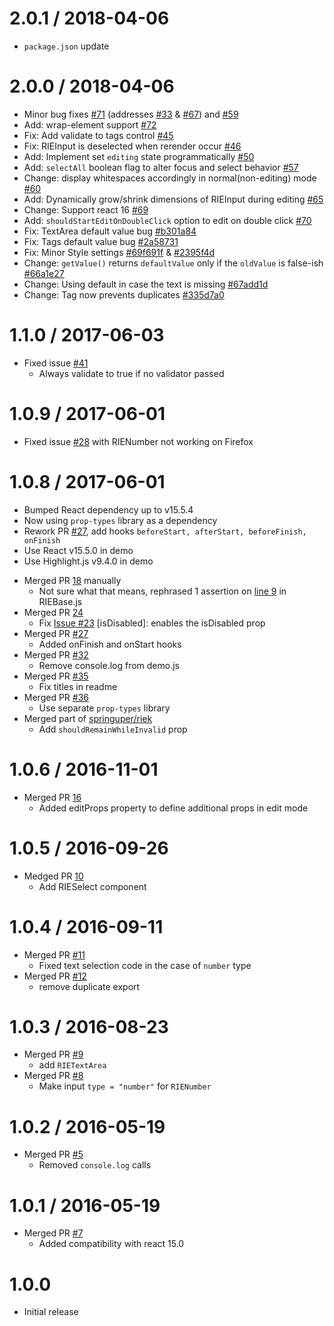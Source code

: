 2.0.1 / 2018-04-06
=================
- `package.json` update

2.0.0 / 2018-04-06
=================
- Minor bug fixes [#71](https://github.com/kaivi/riek/pull/71) (addresses [#33](https://github.com/kaivi/riek/issues/33) & [#67](https://github.com/kaivi/riek/issues/67)) and [#59](https://github.com/kaivi/riek/pull/59/)
- Add: wrap-element support [#72](https://github.com/kaivi/riek/pull/72)
- Fix: Add validate to tags control [#45](https://github.com/kaivi/riek/pull/45)
- Fix: RIEInput is deselected when rerender occur [#46](https://github.com/kaivi/riek/issues/46)
- Add: Implement set `editing` state programmatically [#50](https://github.com/kaivi/riek/pull/50)
- Add: `selectAll` boolean flag to alter focus and select behavior [#57](https://github.com/kaivi/riek/pull/57/)
- Change: display whitespaces accordingly in normal(non-editing) mode [#60](https://github.com/kaivi/riek/pull/60)
- Add: Dynamically grow/shrink dimensions of RIEInput during editing [#65](https://github.com/kaivi/riek/pull/65)
- Change: Support react 16 [#69](https://github.com/kaivi/riek/pull/69)
- Add: `shouldStartEditOnDoubleClick` option to edit on double click [#70](https://github.com/kaivi/riek/pull/70)
- Fix: TextArea default value bug [#b301a84](https://github.com/attently/riek/commit/b301a84ab045eccfb55a11cb6228e7fbb2f8febc)
- Fix: Tags default value bug [#2a58731](https://github.com/attently/riek/commit/2a5873197b9427c50a9312d01cf2e9a838015d71)
- Fix: Minor Style settings [#69f691f](https://github.com/attently/riek/commit/69f691fa23e9cccfb68a3140f81f9348498da3c4) & [#2395f4d](https://github.com/attently/riek/commit/2395f4da61029370f197b59ee6bb7f6f11e03a9e)
- Change: `getValue()` returns `defaultValue` only if the `oldValue` is false-ish [#66a1e27](https://github.com/attently/riek/commit/66a1e27d7077c177431b1555f6e0396aecc92948)
- Change: Using default in case the text is missing [#67add1d](https://github.com/attently/riek/commit/67add1dd439a3581c5f229a314c3e318a0362ba1)
- Change: Tag now prevents duplicates [#335d7a0](https://github.com/attently/riek/commit/335d7a04082a3769ec23ca569462bc9f11dcb455)

1.1.0 / 2017-06-03
=================
- Fixed issue [#41](https://github.com/kaivi/riek/issues/41)
  * Always validate to true if no validator passed

1.0.9 / 2017-06-01
=================

- Fixed issue [#28](https://github.com/kaivi/riek/issues/28) with RIENumber not working on Firefox

1.0.8 / 2017-06-01
==================

- Bumped React dependency up to v15.5.4
- Now using `prop-types` library as a dependency
- Rework PR [#27](https://github.com/kaivi/riek/pull/27), add hooks `beforeStart, afterStart, beforeFinish, onFinish`
- Use React v15.5.0 in demo
- Use Highlight.js v9.4.0 in demo

* Merged PR [18](https://github.com/kaivi/riek/pull/16) manually
  - Not sure what that means, rephrased 1 assertion on [line 9](https://github.com/kaivi/riek/blob/master/src/RIEBase.js#L10) in RIEBase.js
* Merged PR [24](https://github.com/kaivi/riek/pull/24)
  - Fix [Issue #23](https://github.com/kaivi/riek/issues/23) [isDisabled]: enables the isDisabled prop
* Merged PR [#27](https://github.com/kaivi/riek/pull/27)
  - Added onFinish and onStart hooks
* Merged PR [#32](https://github.com/kaivi/riek/pull/32)
  - Remove console.log from demo.js
* Merged PR [#35](https://github.com/kaivi/riek/pull/35)
  - Fix titles in readme
* Merged PR [#36](https://github.com/kaivi/riek/pull/36)
  - Use separate `prop-types` library
* Merged part of [springuper/riek](https://github.com/springuper/riek/commit/741c75d808f25d3ef5ecf1483162e24abb6bd677)
  - Add `shouldRemainWhileInvalid` prop

1.0.6 / 2016-11-01
==================

* Merged PR [16](https://github.com/kaivi/riek/pull/16)
  - Added editProps property to define additional props in edit mode

1.0.5 / 2016-09-26
==================

* Medged PR [10](https://github.com/kaivi/riek/pull/10)
  - Add RIESelect component

1.0.4 / 2016-09-11
==================

* Merged PR [#11](https://github.com/kaivi/riek/pull/9)
  - Fixed text selection code in the case of `number` type
* Merged PR [#12](https://github.com/kaivi/riek/pull/12)
  - remove duplicate export

1.0.3 / 2016-08-23
==================

* Merged PR [#9](https://github.com/kaivi/riek/pull/9)
  - add `RIETextArea`
* Merged PR [#8](https://github.com/kaivi/riek/pull/8)
  - Make input `type = "number"` for `RIENumber`

1.0.2 / 2016-05-19
==================

* Merged PR [#5](https://github.com/kaivi/riek/pull/5)
  - Removed `console.log` calls

1.0.1 / 2016-05-19
==================

* Merged PR [#7](https://github.com/kaivi/riek/pull/7)
  - Added compatibility with react 15.0

1.0.0
==================

* Initial release
